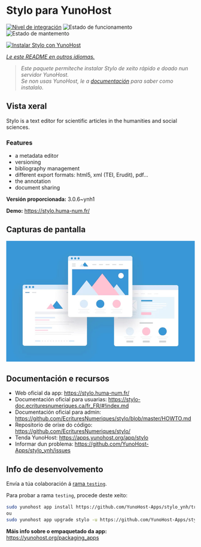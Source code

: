 <!--
NOTA: Este README foi creado automáticamente por <https://github.com/YunoHost/apps/tree/master/tools/readme_generator>
NON debe editarse manualmente.
-->

# Stylo para YunoHost

[![Nivel de integración](https://dash.yunohost.org/integration/stylo.svg)](https://ci-apps.yunohost.org/ci/apps/stylo/) ![Estado de funcionamento](https://ci-apps.yunohost.org/ci/badges/stylo.status.svg) ![Estado de mantemento](https://ci-apps.yunohost.org/ci/badges/stylo.maintain.svg)

[![Instalar Stylo con YunoHost](https://install-app.yunohost.org/install-with-yunohost.svg)](https://install-app.yunohost.org/?app=stylo)

*[Le este README en outros idiomas.](./ALL_README.md)*

> *Este paquete permíteche instalar Stylo de xeito rápido e doado nun servidor YunoHost.*  
> *Se non usas YunoHost, le a [documentación](https://yunohost.org/install) para saber como instalalo.*

## Vista xeral

Stylo is a text editor for scientific articles in the humanities and social sciences.

### Features

- a metadata editor
- versioning
- bibliography management
- different export formats: html5, xml (TEI, Erudit), pdf...
- the annotation
- document sharing

**Versión proporcionada:** 3.0.6~ynh1

**Demo:** <https://stylo.huma-num.fr/>

## Capturas de pantalla

![Captura de pantalla de Stylo](./doc/screenshots/example.jpg)

## Documentación e recursos

- Web oficial da app: <https://stylo.huma-num.fr/>
- Documentación oficial para usuarias: <https://stylo-doc.ecrituresnumeriques.ca/fr_FR/#!index.md>
- Documentación oficial para admin: <https://github.com/EcrituresNumeriques/stylo/blob/master/HOWTO.md>
- Repositorio de orixe do código: <https://github.com/EcrituresNumeriques/stylo/>
- Tenda YunoHost: <https://apps.yunohost.org/app/stylo>
- Informar dun problema: <https://github.com/YunoHost-Apps/stylo_ynh/issues>

## Info de desenvolvemento

Envía a túa colaboración á [rama `testing`](https://github.com/YunoHost-Apps/stylo_ynh/tree/testing).

Para probar a rama `testing`, procede deste xeito:

```bash
sudo yunohost app install https://github.com/YunoHost-Apps/stylo_ynh/tree/testing --debug
ou
sudo yunohost app upgrade stylo -u https://github.com/YunoHost-Apps/stylo_ynh/tree/testing --debug
```

**Máis info sobre o empaquetado da app:** <https://yunohost.org/packaging_apps>
